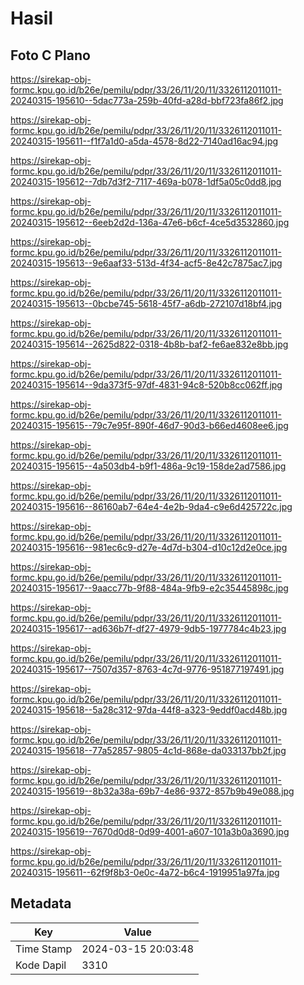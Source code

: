 # Hasil

## Foto C Plano

https://sirekap-obj-formc.kpu.go.id/b26e/pemilu/pdpr/33/26/11/20/11/3326112011011-20240315-195610--5dac773a-259b-40fd-a28d-bbf723fa86f2.jpg

https://sirekap-obj-formc.kpu.go.id/b26e/pemilu/pdpr/33/26/11/20/11/3326112011011-20240315-195611--f1f7a1d0-a5da-4578-8d22-7140ad16ac94.jpg

https://sirekap-obj-formc.kpu.go.id/b26e/pemilu/pdpr/33/26/11/20/11/3326112011011-20240315-195612--7db7d3f2-7117-469a-b078-1df5a05c0dd8.jpg

https://sirekap-obj-formc.kpu.go.id/b26e/pemilu/pdpr/33/26/11/20/11/3326112011011-20240315-195612--6eeb2d2d-136a-47e6-b6cf-4ce5d3532860.jpg

https://sirekap-obj-formc.kpu.go.id/b26e/pemilu/pdpr/33/26/11/20/11/3326112011011-20240315-195613--9e6aaf33-513d-4f34-acf5-8e42c7875ac7.jpg

https://sirekap-obj-formc.kpu.go.id/b26e/pemilu/pdpr/33/26/11/20/11/3326112011011-20240315-195613--0bcbe745-5618-45f7-a6db-272107d18bf4.jpg

https://sirekap-obj-formc.kpu.go.id/b26e/pemilu/pdpr/33/26/11/20/11/3326112011011-20240315-195614--2625d822-0318-4b8b-baf2-fe6ae832e8bb.jpg

https://sirekap-obj-formc.kpu.go.id/b26e/pemilu/pdpr/33/26/11/20/11/3326112011011-20240315-195614--9da373f5-97df-4831-94c8-520b8cc062ff.jpg

https://sirekap-obj-formc.kpu.go.id/b26e/pemilu/pdpr/33/26/11/20/11/3326112011011-20240315-195615--79c7e95f-890f-46d7-90d3-b66ed4608ee6.jpg

https://sirekap-obj-formc.kpu.go.id/b26e/pemilu/pdpr/33/26/11/20/11/3326112011011-20240315-195615--4a503db4-b9f1-486a-9c19-158de2ad7586.jpg

https://sirekap-obj-formc.kpu.go.id/b26e/pemilu/pdpr/33/26/11/20/11/3326112011011-20240315-195616--86160ab7-64e4-4e2b-9da4-c9e6d425722c.jpg

https://sirekap-obj-formc.kpu.go.id/b26e/pemilu/pdpr/33/26/11/20/11/3326112011011-20240315-195616--981ec6c9-d27e-4d7d-b304-d10c12d2e0ce.jpg

https://sirekap-obj-formc.kpu.go.id/b26e/pemilu/pdpr/33/26/11/20/11/3326112011011-20240315-195617--9aacc77b-9f88-484a-9fb9-e2c35445898c.jpg

https://sirekap-obj-formc.kpu.go.id/b26e/pemilu/pdpr/33/26/11/20/11/3326112011011-20240315-195617--ad636b7f-df27-4979-9db5-1977784c4b23.jpg

https://sirekap-obj-formc.kpu.go.id/b26e/pemilu/pdpr/33/26/11/20/11/3326112011011-20240315-195617--7507d357-8763-4c7d-9776-951877197491.jpg

https://sirekap-obj-formc.kpu.go.id/b26e/pemilu/pdpr/33/26/11/20/11/3326112011011-20240315-195618--5a28c312-97da-44f8-a323-9eddf0acd48b.jpg

https://sirekap-obj-formc.kpu.go.id/b26e/pemilu/pdpr/33/26/11/20/11/3326112011011-20240315-195618--77a52857-9805-4c1d-868e-da033137bb2f.jpg

https://sirekap-obj-formc.kpu.go.id/b26e/pemilu/pdpr/33/26/11/20/11/3326112011011-20240315-195619--8b32a38a-69b7-4e86-9372-857b9b49e088.jpg

https://sirekap-obj-formc.kpu.go.id/b26e/pemilu/pdpr/33/26/11/20/11/3326112011011-20240315-195619--7670d0d8-0d99-4001-a607-101a3b0a3690.jpg

https://sirekap-obj-formc.kpu.go.id/b26e/pemilu/pdpr/33/26/11/20/11/3326112011011-20240315-195611--62f9f8b3-0e0c-4a72-b6c4-1919951a97fa.jpg


## Metadata

| Key        | Value               |
| ---------- | ------------------- |
| Time Stamp | 2024-03-15 20:03:48 |
| Kode Dapil | 3310                |



